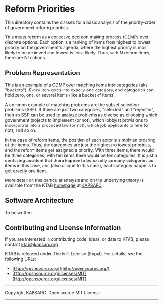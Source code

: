 # Reform Priorities #

This directory contains the classes for a basic analysis of the priority-order of government reform priorities. 

This treats reform as a collective decision making process (CDMP) over discrete options. Each option is a ranking of items from highest to lowest priority on the government's agenda, where the highest priority is most likely to be achieved and lowest is least likely. Thus, with N reform items, there are N! options.

## Problem Representation ##

This is an example of a CDMP over matching items into categories (aka "buckets"). Every item goes into exactly one category, and categories can hold zero, one, or several items (like a bucket of items). 

A common example of matching problems are the subset selection problems (SSP). If there are just two categories, "selected" and "rejected", then an SSP can be used to analyze problems as diverse as choosing which government projects to implement (or not), which lobbyist provisions to incorporate into a proposed law (or not), which job applicants to hire (or not), and so on.


In the case of reform items, the position of each actor is simply an ordering of the items. Thus, the categories are just the highest to lowest priorities, and the
reform items get assigned a priority. With three items, there would be three categories; with ten items there would be ten categories. It is just a confusing accident that there happen to be exactly as many categories as items in this case, and (also unique to this case), each category happens to get exactly one item.

More detail on this particular analysis and on the underlying theory is available from the KTAB [homepage](https://www.kapsarc.org/openkapsarc/kapsarc-toolkit-for-behavioral-analysis-ktab/) at [KAPSARC](https://www.kapsarc.org).

## Software Architecture ##

To be written.

## Contributing and License Information ##


If you are interested in contributing code, ideas, or
data to KTAB, please contact ktab@kapsarc.org


KTAB is released under The MIT License (Expat).
For details, see the following URLs:

- [http://opensource.org/](http://opensource.org/)
- [http://opensource.org/licenses/MIT](http://opensource.org/licenses/MIT)
 

----------

Copyright KAPSARC. Open source MIT License.

----------



